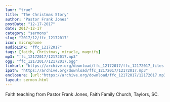 ```yaml
---
lunr: "true"
title: "The Christmas Story"
author: "Pastor Frank Jones"
postDate: "12-17-2017"
date: 2017-12-17
category: "sermons"
slug: "2017/12/ffc_12172017"
icon: microphone
audioLink: "ffc_12172017"
tags: [faith, Christmas, miracle, magnify]
mp3: "ffc_12172017/12172017.mp3"
ogg: "ffc_12172017/12172017.ogg"
linkurl: "https://archive.org/download/ffc_12172017/ffc_12172017_files.xml"
ipath: "https://archive.org/download/ffc_12172017/12172017.mp3"
enclosure: [url:"https://archive.org/download/ffc_12172017/12172017.mp3"]
layout: sermon.html
---
```


Faith teaching from Pastor Frank Jones, Faith Family Church, Taylors, SC.